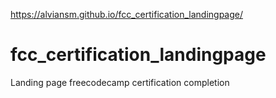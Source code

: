 https://alviansm.github.io/fcc_certification_landingpage/

# fcc_certification_landingpage
Landing page freecodecamp certification completion
